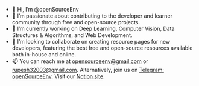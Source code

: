 - 👋 Hi, I’m @openSourceEnv
- 👀 I’m passionate about contributing to the developer and learner community through free and open-source projects.
- 🌱 I’m currently working on Deep Learning, Computer Vision, Data Structures & Algorithms, and Web Development.
- 💞️ I’m looking to collaborate on creating resource pages for new developers, featuring the best free and open-source resources available both in-house and online.
- 📫 You can reach me at opensourceenv@gmail.com or rupesh32003@gmail.com. Alternatively, join us on <a href="https://t.me/openSourceEnv">Telegram: openSourceEnv</a>. Visit our <a href="https://stream-november-db9.notion.site/Teamspace-Home-913399bce8764b36ad8e928a0083af45">Notion site</a>.


<!---
openSourceEnv/openSourceEnv is a ✨ special ✨ repository because its `README.md` (this file) appears on your GitHub profile.
You can click the Preview link to take a look at your changes.
--->
